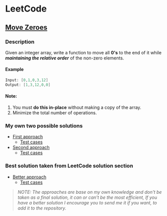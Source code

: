 # LeetCode

## [Move Zeroes](https://leetcode.com/problems/move-zeroes)

### Description
Given an integer array, write a function to move all **0's** to the end of it while ***maintaining the relative order*** of the non-zero elements.

#### Example
```java
Input: [0,1,0,3,12]
Output: [1,3,12,0,0]
```

#### Note:
1. You must **do this in-place** without making a copy of the array.
2. Minimize the total number of operations.

### My own two possible solutions

* [First approach](method1/MoveZeroes.java)
    * [Test cases](../../../../test/java/leetcode/movezeroes/method1/MoveZeroesTest.java)
* [Second approach](method2/MoveZeroes.java)
    * [Test cases](../../../../test/java/leetcode/movezeroes/method2/MoveZeroesTest.java)
    
### Best solution taken from LeetCode solution section
* [Better approach](method3/MoveZeroes.java)
    * [Test cases](../../../../test/java/leetcode/movezeroes/method3/MoveZeroesTest.java)

> *NOTE: The approaches are base on my own knowledge and don't be taken as a final solution, it can or can't be the most efficient, If you have a better solution I encourage you to send me it if you want, to add it to the repository.*  